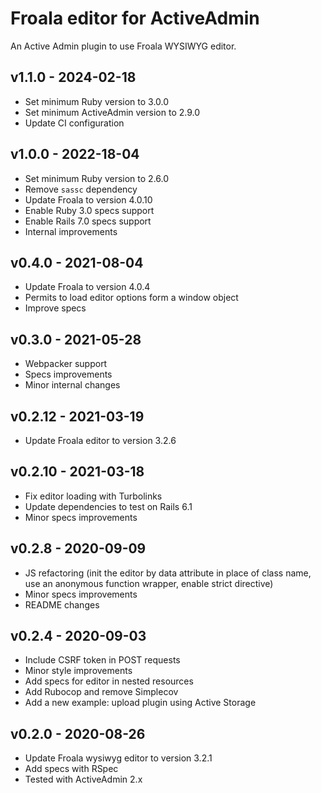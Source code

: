 # Froala editor for ActiveAdmin

An Active Admin plugin to use Froala WYSIWYG editor.

## v1.1.0 - 2024-02-18

- Set minimum Ruby version to 3.0.0
- Set minimum ActiveAdmin version to 2.9.0
- Update CI configuration

## v1.0.0 - 2022-18-04

- Set minimum Ruby version to 2.6.0
- Remove `sassc` dependency
- Update Froala to version 4.0.10
- Enable Ruby 3.0 specs support
- Enable Rails 7.0 specs support
- Internal improvements

## v0.4.0 - 2021-08-04

- Update Froala to version 4.0.4
- Permits to load editor options form a window object
- Improve specs

## v0.3.0 - 2021-05-28

- Webpacker support
- Specs improvements
- Minor internal changes

## v0.2.12 - 2021-03-19

- Update Froala editor to version 3.2.6

## v0.2.10 - 2021-03-18

- Fix editor loading with Turbolinks
- Update dependencies to test on Rails 6.1
- Minor specs improvements

## v0.2.8 - 2020-09-09

- JS refactoring (init the editor by data attribute in place of class name, use an anonymous function wrapper, enable strict directive)
- Minor specs improvements
- README changes

## v0.2.4 - 2020-09-03

- Include CSRF token in POST requests
- Minor style improvements
- Add specs for editor in nested resources
- Add Rubocop and remove Simplecov
- Add a new example: upload plugin using Active Storage

## v0.2.0 - 2020-08-26

- Update Froala wysiwyg editor to version 3.2.1
- Add specs with RSpec
- Tested with ActiveAdmin 2.x
